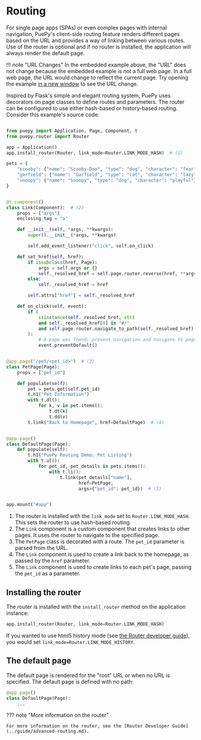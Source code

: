 # Routing

For single page apps (SPAs) or even complex pages with internal navigation, PuePy's client-side routing feature renders different pages based on the URL and provides a way of linking between various routes. Use of the router is optional and if no router is installed, the application will always render the default page.

<puepy src="https://kkinder.pyscriptapps.com/puepy-tutorial/latest/tutorial/07_routing/index.html" edit="https://pyscript.com/@kkinder/puepy-tutorial/latest" height="20em"/>

!!! note "URL Changes"
    In the embedded example above, the "URL" does not change because the embedded example is not a full web page. In a full web page, the URL would change to reflect the current page. Try opening the example [in a new window](https://kkinder.pyscriptapps.com/puepy-tutorial/latest/tutorial/07_routing/index.html) to see the URL change.

Inspired by Flask's simple and elegant routing system, PuePy uses decorators on page classes to define routes and parameters. The router can be configured to use either hash-based or history-based routing. Consider this example's source code:

``` py title="routing.py" linenums="1" hl_lines="5 15 43 54 64 65 66"

from puepy import Application, Page, Component, t
from puepy.router import Router

app = Application()
app.install_router(Router, link_mode=Router.LINK_MODE_HASH)  # (1)

pets = {
    "scooby": {"name": "Scooby-Doo", "type": "dog", "character": "fearful"},
    "garfield": {"name": "Garfield", "type": "cat", "character": "lazy"},
    "snoopy": {"name": "Snoopy", "type": "dog", "character": "playful"},
}


@t.component()
class Link(Component):  # (2)
    props = ["args"]
    enclosing_tag = "a"

    def __init__(self, *args, **kwargs):
        super().__init__(*args, **kwargs)

        self.add_event_listener("click", self.on_click)

    def set_href(self, href):
        if issubclass(href, Page):
            args = self.args or {}
            self._resolved_href = self.page.router.reverse(href, **args)
        else:
            self._resolved_href = href

        self.attrs["href"] = self._resolved_href

    def on_click(self, event):
        if (
            isinstance(self._resolved_href, str)
            and self._resolved_href[0] in "#/"
            and self.page.router.navigate_to_path(self._resolved_href)
        ):
            # A page was found; prevent navigation and navigate to page
            event.preventDefault()


@app.page("/pet/<pet_id>")  # (3)
class PetPage(Page):
    props = ["pet_id"]

    def populate(self):
        pet = pets.get(self.pet_id)
        t.h1("Pet Information")
        with t.dl():
            for k, v in pet.items():
                t.dt(k)
                t.dd(v)
        t.link("Back to Homepage", href=DefaultPage)  # (4)


@app.page()
class DefaultPage(Page):
    def populate(self):
        t.h1("PuePy Routing Demo: Pet Listing")
        with t.ul():
            for pet_id, pet_details in pets.items():
                with t.li():
                    t.link(pet_details["name"],
                           href=PetPage,
                           args={"pet_id": pet_id})  # (5)


app.mount("#app")
```

1. The router is installed with the `link_mode` set to `Router.LINK_MODE_HASH`. This sets the router to use hash-based routing.
2. The `Link` component is a custom component that creates links to other pages. It uses the router to navigate to the specified page.
3. The `PetPage` class is decorated with a route. The `pet_id` parameter is parsed from the URL.
4. The `Link` component is used to create a link back to the homepage, as passed by the `href` parameter.
5. The `Link` component is used to create links to each pet's page, passing the `pet_id` as a parameter.

## Installing the router

The router is installed with the `install_router` method on the application instance:

``` py
app.install_router(Router, link_mode=Router.LINK_MODE_HASH)
```

If you wanted to use html5 history mode (see [the Router developer guide](../guide/advanced-routing.md)), you would set `link_mode=Router.LINK_MODE_HISTORY`.

## The default page

The default page is rendered for the "root" URL or when no URL is specified. The default page is defined with no path:

``` py
@app.page()
class DefaultPage(Page):
    ...
```

??? note "More information on the router"

    For more information on the router, see the [Router Developer Guide](../guide/advanced-routing.md).
